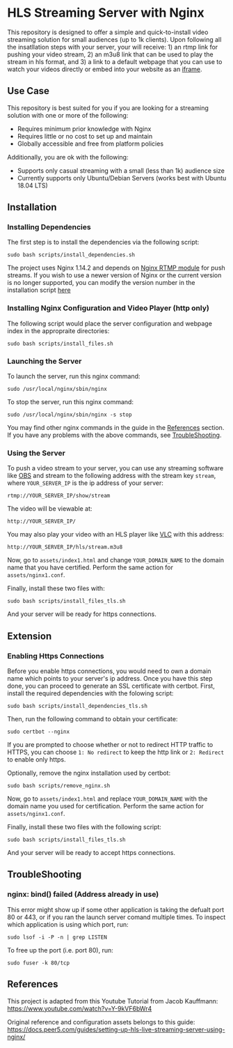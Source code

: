 # HLS Streaming Server with Nginx

This repository is designed to offer a simple and quick-to-install video streaming solution for small audiences (up to 1k clients). Upon following all the insatllation steps with your server, your will receive: 1) an rtmp link for pushing your video stream, 2) an m3u8 link that can be used to play the stream in hls format, and 3) a link to a default webpage that you can use to watch your videos directly or embed into your website as an [iframe](https://en.wikipedia.org/wiki/HTML_element#Frames).

## Use Case

This repository is best suited for you if you are looking for a streaming solution with one or more of the following:

* Requires minimum prior knowledge with Nginx
* Requires little or no cost to set up and maintain
* Globally accessible and free from platform policies

Additionally, you are ok with the following:

* Supports only casual streaming with a small (less than 1k) audience size
* Currently supports only Ubuntu/Debian Servers (works best with Ubuntu 18.04 LTS)

## Installation

### Installing Dependencies

The first step is to install the dependencies via the following script:

```
sudo bash scripts/install_dependencies.sh
```

The project uses Nginx 1.14.2 and depends on [Nginx RTMP module](https://github.com/sergey-dryabzhinsky/nginx-rtmp-module.git) for push streams. If you wish to use a newer version of Nginx or the current version is no longer supported, you can modify the version number in the installation script [here](https://github.com/Eric-Le-Ge/HLS-StreamingServer/blob/44eafc505976fe69ab7d6fce457a04870489d97c/scripts/install_dependencies.sh#L7)

### Installing Nginx Configuration and Video Player (http only)

The following script would place the server configuration and webpage index in the appropraite directories:

```
sudo bash scripts/install_files.sh
```

### Launching the Server

To launch the server, run this nginx command:

```
sudo /usr/local/nginx/sbin/nginx
```

To stop the server, run this nginx command:

```
sudo /usr/local/nginx/sbin/nginx -s stop
```

You may find other nginx commands in the guide in the [References](#References) section.
If you have any problems with the above commands, see [TroubleShooting](#TroubleShooting).

### Using the Server

To push a video stream to your server, you can use any streaming software like [OBS](https://obsproject.com/) and stream to the following address with the stream key `stream`, where `YOUR_SERVER_IP` is the ip address of your server:

```
rtmp://YOUR_SERVER_IP/show/stream
```

The video will be viewable at:

```
http://YOUR_SERVER_IP/
```

You may also play your video with an HLS player like [VLC](https://www.videolan.org/vlc/index.html) with this address:

```
http://YOUR_SERVER_IP/hls/stream.m3u8
```

Now, go to `assets/index1.html` and change `YOUR_DOMAIN_NAME` to the domain name that you have certified. Perform the same action for `assets/nginx1.conf`.

Finally, install these two files with:

```
sudo bash scripts/install_files_tls.sh
```

And your server will be ready for https connections.

## Extension

### Enabling Https Connections

Before you enable https connections, you would need to own a domain name which points to your server's ip address. Once you have this step done, you can proceed to generate an SSL certificate with certbot. First, install the required dependencies with the folowing script:

```
sudo bash scripts/install_dependencies_tls.sh
```

Then, run the following command to obtain your certificate:

```
sudo certbot --nginx
```

If you are prompted to choose whether or not to redirect HTTP traffic to HTTPS, you can choose `1: No redirect` to keep the http link or `2: Redirect` to enable only https.

Optionally, remove the nginx installation used by certbot:

```
sudo bash scripts/remove_nginx.sh 
```

Now, go to `assets/index1.html` and replace `YOUR_DOMAIN_NAME` with the domain name you used for certification. Perform the same action for `assets/nginx1.conf`.

Finally, install these two files with the following script:

```
sudo bash scripts/install_files_tls.sh 
```

And your server will be ready to accept https connections.

## TroubleShooting

### nginx: bind() failed (Address already in use)
This error might show up if some other application is taking the defualt port 80 or 443, or if you ran the launch server comand multiple times. To inspect which application is using which port, run:

```
sudo lsof -i -P -n | grep LISTEN
```

To free up the port (i.e. port 80), run:

```
sudo fuser -k 80/tcp
```

## References

This project is adapted from this Youtube Tutorial from Jacob Kauffmann:
https://www.youtube.com/watch?v=Y-9kVF6bWr4

Original reference and configuration assets belongs to this guide:
https://docs.peer5.com/guides/setting-up-hls-live-streaming-server-using-nginx/
